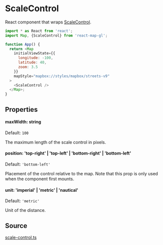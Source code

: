 # ScaleControl

React component that wraps [ScaleControl](https://docs.mapbox.com/mapbox-gl-js/api/markers/#scalecontrol).

```js
import * as React from 'react';
import Map, {ScaleControl} from 'react-map-gl';

function App() {
  return <Map
    initialViewState={{
      longitude: -100,
      latitude: 40,
      zoom: 3.5
    }}
    mapStyle="mapbox://styles/mapbox/streets-v9"
  >
    <ScaleControl />
  </Map>;
}
```

## Properties

#### maxWidth: string

Default: `100`

The maximum length of the scale control in pixels.

#### position: 'top-right' | 'top-left' | 'bottom-right' | 'bottom-left'

Default: `'bottom-left'`

Placement of the control relative to the map. Note that this prop is only used when the component first mounts.

#### unit: 'imperial' | 'metric' | 'nautical'

Default: `'metric'`

Unit of the distance.


## Source

[scale-control.ts](https://github.com/visgl/react-map-gl/tree/7.0-dev/src/components/scale-control.ts)
